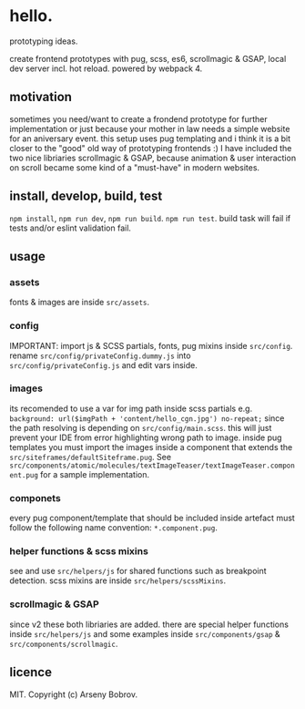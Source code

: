 # hello.
prototyping ideas.

create frontend prototypes with pug, scss, es6, scrollmagic & GSAP, local dev server incl. hot reload. powered by webpack 4.

## motivation
sometimes you need/want to create a frondend prototype for further implementation or just because your mother in law needs a simple website for an aniversary event.
this setup uses pug templating and i think it is a bit closer to the "good" old way of prototyping frontends :) I have included the two nice libriaries scrollmagic & GSAP,
because animation & user interaction on scroll became some kind of a "must-have" in modern websites.

## install, develop, build, test
```npm install```, ```npm run dev```, ```npm run build```. ```npm run test```.
build task will fail if tests and/or eslint validation fail.

## usage
### assets
fonts & images are inside ```src/assets```.

### config
IMPORTANT: import js & SCSS partials, fonts, pug mixins inside ```src/config```.
rename ```src/config/privateConfig.dummy.js``` into ```src/config/privateConfig.js``` and edit vars inside.

### images
its recomended to use a var for img path inside scss partials e.g. ```background: url($imgPath + 'content/hello_cgn.jpg') no-repeat;``` since
the path resolving is depending on ```src/config/main.scss```. this will just prevent your IDE from error highlighting wrong path to image.
inside pug templates you must import the images inside a component that extends the ```src/siteframes/defaultSiteframe.pug```.
See ```src/components/atomic/molecules/textImageTeaser/textImageTeaser.component.pug``` for a sample implementation.

### componets
every pug component/template that should be included inside artefact must follow the following name convention:
```*.component.pug```.

### helper functions & scss mixins
see and use ```src/helpers/js``` for shared functions such as breakpoint detection.
scss mixins are inside ```src/helpers/scssMixins```.

### scrollmagic & GSAP
since v2 these both libriaries are added. there are special helper functions inside ```src/helpers/js```
and some examples inside ```src/components/gsap``` & ```src/components/scrollmagic```.

## licence
MIT. Copyright (c) Arseny Bobrov.
